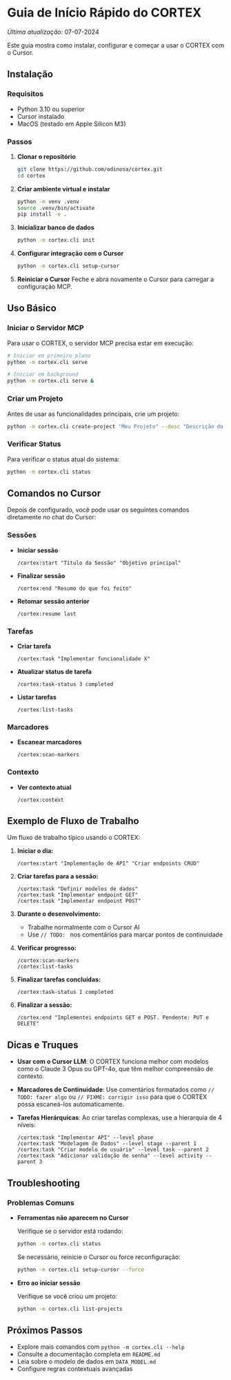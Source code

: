# Guia de Início Rápido do CORTEX

*Última atualização:* 07-07-2024

Este guia mostra como instalar, configurar e começar a usar o CORTEX com o Cursor.

## Instalação

### Requisitos
- Python 3.10 ou superior
- Cursor instalado
- MacOS (testado em Apple Silicon M3)

### Passos

1. **Clonar o repositório**
   ```bash
   git clone https://github.com/odinosa/cortex.git
   cd cortex
   ```

2. **Criar ambiente virtual e instalar**
   ```bash
   python -m venv .venv
   source .venv/bin/activate
   pip install -e .
   ```

3. **Inicializar banco de dados**
   ```bash
   python -m cortex.cli init
   ```

4. **Configurar integração com o Cursor**
   ```bash
   python -m cortex.cli setup-cursor
   ```
   
5. **Reiniciar o Cursor**
   Feche e abra novamente o Cursor para carregar a configuração MCP.

## Uso Básico

### Iniciar o Servidor MCP

Para usar o CORTEX, o servidor MCP precisa estar em execução:

```bash
# Iniciar em primeiro plano
python -m cortex.cli serve

# Iniciar em background
python -m cortex.cli serve &
```

### Criar um Projeto

Antes de usar as funcionalidades principais, crie um projeto:

```bash
python -m cortex.cli create-project "Meu Projeto" --desc "Descrição do projeto"
```

### Verificar Status

Para verificar o status atual do sistema:

```bash
python -m cortex.cli status
```

## Comandos no Cursor

Depois de configurado, você pode usar os seguintes comandos diretamente no chat do Cursor:

### Sessões

- **Iniciar sessão**
  ```
  /cortex:start "Título da Sessão" "Objetivo principal"
  ```

- **Finalizar sessão**
  ```
  /cortex:end "Resumo do que foi feito"
  ```

- **Retomar sessão anterior**
  ```
  /cortex:resume last
  ```

### Tarefas

- **Criar tarefa**
  ```
  /cortex:task "Implementar funcionalidade X"
  ```

- **Atualizar status de tarefa**
  ```
  /cortex:task-status 3 completed
  ```

- **Listar tarefas**
  ```
  /cortex:list-tasks
  ```

### Marcadores

- **Escanear marcadores**
  ```
  /cortex:scan-markers
  ```

### Contexto

- **Ver contexto atual**
  ```
  /cortex:context
  ```

## Exemplo de Fluxo de Trabalho

Um fluxo de trabalho típico usando o CORTEX:

1. **Iniciar o dia:**
   ```
   /cortex:start "Implementação de API" "Criar endpoints CRUD"
   ```

2. **Criar tarefas para a sessão:**
   ```
   /cortex:task "Definir modelos de dados"
   /cortex:task "Implementar endpoint GET"
   /cortex:task "Implementar endpoint POST"
   ```

3. **Durante o desenvolvimento:**
   - Trabalhe normalmente com o Cursor AI
   - Use `// TODO: ` nos comentários para marcar pontos de continuidade

4. **Verificar progresso:**
   ```
   /cortex:scan-markers
   /cortex:list-tasks
   ```

5. **Finalizar tarefas concluídas:**
   ```
   /cortex:task-status 1 completed
   ```

6. **Finalizar a sessão:**
   ```
   /cortex:end "Implementei endpoints GET e POST. Pendente: PUT e DELETE"
   ```

## Dicas e Truques

- **Usar com o Cursor LLM**: O CORTEX funciona melhor com modelos como o Claude 3 Opus ou GPT-4o, que têm melhor compreensão de contexto.

- **Marcadores de Continuidade**: Use comentários formatados como `// TODO: fazer algo` ou `// FIXME: corrigir isso` para que o CORTEX possa escaneá-los automaticamente.

- **Tarefas Hierárquicas**: Ao criar tarefas complexas, use a hierarquia de 4 níveis:
  ```
  /cortex:task "Implementar API" --level phase
  /cortex:task "Modelagem de Dados" --level stage --parent 1
  /cortex:task "Criar modelo de usuário" --level task --parent 2
  /cortex:task "Adicionar validação de senha" --level activity --parent 3
  ```

## Troubleshooting

### Problemas Comuns

- **Ferramentas não aparecem no Cursor**
  
  Verifique se o servidor está rodando:
  ```bash
  python -m cortex.cli status
  ```

  Se necessário, reinicie o Cursor ou force reconfiguração:
  ```bash
  python -m cortex.cli setup-cursor --force
  ```

- **Erro ao iniciar sessão**
  
  Verifique se você criou um projeto:
  ```bash
  python -m cortex.cli list-projects
  ```

## Próximos Passos

- Explore mais comandos com `python -m cortex.cli --help`
- Consulte a documentação completa em `README.md`
- Leia sobre o modelo de dados em `DATA_MODEL.md` 
- Configure regras contextuais avançadas 